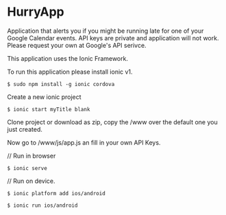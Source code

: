 # HurryApp
Application that alerts you if you might be running late for one of your Google Calendar events.
API keys are private and application will not work. Please request your own at Google's API serivce.

This application uses the Ionic Framework.

To run this application please install ionic v1.

    $ sudo npm install -g ionic cordova

Create a new ionic project

    $ ionic start myTitle blank

Clone project or download as zip, copy the /www over the default one you just created.

Now go to /www/js/app.js an fill in your own API Keys.

// Run in browser

    $ ionic serve

// Run on device.

    $ ionic platform add ios/android

    $ ionic run ios/android
